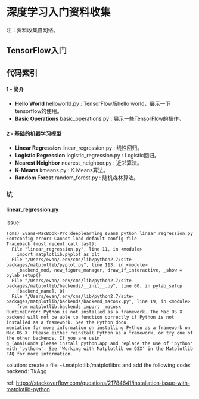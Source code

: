 # 深度学习入门资料收集

注：资料收集自网络。

## TensorFlow入门

## 代码索引

#### 1 - 简介
- **Hello World** helloworld.py : TensorFlow版hello world，展示一下tensorflow的使用。
- **Basic Operations** basic\_operations.py : 展示一些TensorFlow的操作。

#### 2 - 基础的机器学习模型
- **Linear Regression** linear\_regression.py : 线性回归。
- **Logistic Regression** logistic\_regression.py : Logistic回归。
- **Nearest Neighbor** nearest\_neighbor.py : 近邻算法。
- **K-Means** kmeans.py : K-Means算法。
- **Random Forest** random\_forest.py : 随机森林算法。



### 坑

#### linear\_regression.py

issue:

```
(cms) Evans-MacBook-Pro:deeplearning evan$ python linear_regression.py
Fontconfig error: Cannot load default config file
Traceback (most recent call last):
  File "linear_regression.py", line 11, in <module>
    import matplotlib.pyplot as plt
  File "/Users/evan/.env/cms/lib/python2.7/site-packages/matplotlib/pyplot.py", line 113, in <module>
    _backend_mod, new_figure_manager, draw_if_interactive, _show = pylab_setup()
  File "/Users/evan/.env/cms/lib/python2.7/site-packages/matplotlib/backends/__init__.py", line 60, in pylab_setup
    [backend_name], 0)
  File "/Users/evan/.env/cms/lib/python2.7/site-packages/matplotlib/backends/backend_macosx.py", line 19, in <module>
    from matplotlib.backends import _macosx
RuntimeError: Python is not installed as a framework. The Mac OS X backend will not be able to function correctly if Python is not installed as a framework. See the Python docu
mentation for more information on installing Python as a framework on Mac OS X. Please either reinstall Python as a framework, or try one of the other backends. If you are usin
g (Ana)Conda please install python.app and replace the use of 'python' with 'pythonw'. See 'Working with Matplotlib on OSX' in the Matplotlib FAQ for more information.
```

solution: create a file ~/.matplotlib/matplotlibrc and add the following code: backend: TkAgg

ref: https://stackoverflow.com/questions/21784641/installation-issue-with-matplotlib-python

